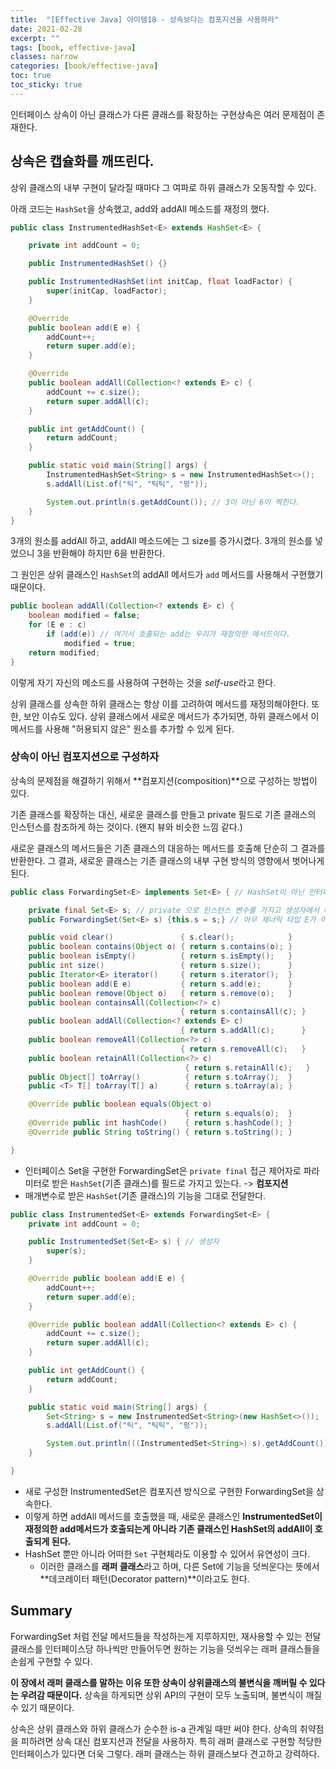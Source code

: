 ```yaml
---
title:  "[Effective Java] 아이템18 - 상속보다는 컴포지션을 사용하라"
date: 2021-02-28
excerpt: ""
tags: [book, effective-java]
classes: narrow
categories: [book/effective-java]
toc: true
toc_sticky: true
---
```


인터페이스 상속이 아닌 클래스가 다른 클래스를 확장하는 구현상속은 여러 문제점이 존재한다.

## 상속은 캡슐화를 깨뜨린다.

상위 클래스의 내부 구현이 달라질 때마다 그 여파로 하위 클래스가 오동작할 수 있다.

아래 코드는 `HashSet`을 상속했고, add와 addAll 메소드를 재정의 했다.

``` java
public class InstrumentedHashSet<E> extends HashSet<E> {

	private int addCount = 0;

	public InstrumentedHashSet() {}

	public InstrumentedHashSet(int initCap, float loadFactor) {
		super(initCap, loadFactor);
	}

	@Override
	public boolean add(E e) {
		addCount++;
		return super.add(e);
	}

	@Override
	public boolean addAll(Collection<? extends E> c) {
		addCount += c.size();
		return super.addAll(c);
	}

	public int getAddCount() {
		return addCount;
	}

	public static void main(String[] args) {
		InstrumentedHashSet<String> s = new InstrumentedHashSet<>();
		s.addAll(List.of("틱", "틱틱", "펑"));

		System.out.println(s.getAddCount()); // 3이 아닌 6이 찍힌다.
	}
}
```

3개의 원소를 addAll 하고, addAll 메소드에는 그 size를 증가시켰다. 3개의 원소를 넣었으니 3을 반환해야 하지만 6을 반환한다.

그 원인은 상위 클래스인 `HashSet`의 addAll 메서드가 `add` 메서드를 사용해서 구현했기 때문이다.

``` java
public boolean addAll(Collection<? extends E> c) {
    boolean modified = false;
    for (E e : c)
        if (add(e)) // 여기서 호출되는 add는 우리가 재정의한 메서드이다.
            modified = true;
    return modified;
}
```

이렇게 자기 자신의 메소드를 사용하여 구현하는 것을 *self-use*라고 한다.

상위 클래스를 상속한 하위 클래스는 항상 이를 고려하여 메서드를 재정의해야한다. 또한, 보안 이슈도 있다. 상위 클래스에서 새로운 메서드가 추가되면, 하위 클래스에서 이 메서드를 사용해 "허용되지 않은" 원소를 추가할 수 있게 된다.

### 상속이 아닌 컴포지션으로 구성하자

상속의 문제점을 해결하기 위해서 **컴포지션(composition)**으로 구성하는 방법이 있다.

기존 클래스를 확장하는 대신, 새로운 클래스를 만들고 private 필드로 기존 클래스의 인스턴스를 참조하게 하는 것이다. (왠지 뷰와 비슷한 느낌 같다.)


새로운 클래스의 메서드들은 기존 클래스의 대응하는 메서드를 호출해 단순히 그 결과를 반환한다. 그 결과, 새로운 클래스는 기존 클래스의 내부 구현 방식의 영향에서 벗어나게 된다.

``` java
public class ForwardingSet<E> implements Set<E> { // HashSet이 아닌 인터페이스 타입을 구현한다.

    private final Set<E> s; // private 으로 인스턴스 변수를 가지고 생성자에서 매개변수로 받는다.
    public ForwardingSet(Set<E> s) {this.s = s;} // 아무 제너릭 타입 E가 아닌 Set 타입 E를 지정한다.

    public void clear()               { s.clear();            }
    public boolean contains(Object o) { return s.contains(o); }
    public boolean isEmpty()          { return s.isEmpty();   }
    public int size()                 { return s.size();      }
    public Iterator<E> iterator()     { return s.iterator();  }
    public boolean add(E e)           { return s.add(e);      }
    public boolean remove(Object o)   { return s.remove(o);   }
    public boolean containsAll(Collection<?> c)
                                   	  { return s.containsAll(c); }
    public boolean addAll(Collection<? extends E> c)
    								  { return s.addAll(c);      }
    public boolean removeAll(Collection<?> c)
                                   	  { return s.removeAll(c);   }
    public boolean retainAll(Collection<?> c)
                                   	   { return s.retainAll(c);   }
    public Object[] toArray()          { return s.toArray();  }
    public <T> T[] toArray(T[] a)      { return s.toArray(a); }

    @Override public boolean equals(Object o)
                                       { return s.equals(o);  }
    @Override public int hashCode()    { return s.hashCode(); }
    @Override public String toString() { return s.toString(); }

}
```

- 인터페이스 Set을 구현한 ForwardingSet은 `private final` 접근 제어자로 파라미터로 받은 `HashSet`(기존 클래스)를 필드로 가지고 있는다. -> **컴포지션**
- 매개변수로 받은 `HashSet`(기존 클래스)의 기능을 그대로 전달한다.

``` java
public class InstrumentedSet<E> extends ForwardingSet<E> {
	private int addCount = 0;

	public InstrumentedSet(Set<E> s) { // 생성자
		super(s);
	}

	@Override public boolean add(E e) {
		addCount++;
		return super.add(e);
	}

	@Override public boolean addAll(Collection<? extends E> c) {
		addCount += c.size();
		return super.addAll(c);
	}

	public int getAddCount() {
		return addCount;
	}

	public static void main(String[] args) {
		Set<String> s = new InstrumentedSet<String>(new HashSet<>());
		s.addAll(List.of("틱", "틱틱", "펑"));

		System.out.println(((InstrumentedSet<String>) s).getAddCount()); // 3 반환
	}

}
```

- 새로 구성한 InstrumentedSet은 컴포지션 방식으로 구현한 ForwardingSet을 상속한다.
- 이렇게 하면 addAll 메서드를 호출했을 때, 새로운 클래스인 **InstrumentedSet이 재정의한 add메서드가 호출되는게 아니라 기존 클래스인 HashSet의 addAll이 호출되게 된다.**
- HashSet 뿐만 아니라 어떠한 `Set` 구현체라도 이용할 수 있어서 유연성이 크다.
  - 이러한 클래스를 **래퍼 클래스**라고 하며, 다른 Set에 기능을 덧씌운다는 뜻에서 **데코레이터 패턴(Decorator pattern)**이라고도 한다.

## Summary

ForwardingSet 처럼 전달 메서드들을 작성하는게 지루하지만, 재사용할 수 있는 전달 클래스를 인터페이스당 하나씩만 만들어두면 원하는 기능을 덧씌우는 래퍼 클래스들을 손쉽게 구현할 수 있다.

**이 장에서 래퍼 클래스를 말하는 이유 또한 상속이 상위클래스의 불변식을 깨버릴 수 있다는 우려감 때문이다.** 상속을 하게되면 상위 API의 구현이 모두 노출되며, 불변식이 깨질 수 있기 때문이다.

상속은 상위 클래스와 하위 클래스가 순수한 is-a 관계일 때만 써야 한다. 상속의 취약점을 피하려면 상속 대신 컴포지션과 전달을 사용하자. 특히 래퍼 클래스로 구현할 적당한 인터페이스가 있다면 더욱 그렇다. 래퍼 클래스는 하위 클래스보다 견고하고 강력하다.
